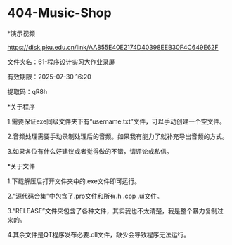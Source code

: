 # 404-Music-Shop

*演示视频

https://disk.pku.edu.cn/link/AA855E40E2174D40398EEB30F4C649E62F

文件夹名：61-程序设计实习大作业录屏

有效期限：2025-07-30 16:20

提取码：qR8h

*关于程序

1.需要保证exe同级文件夹下有“username.txt”文件，可以手动创建一个空文件。

2.音频处理需要手动录制处理后的音频。如果我有能力了就补充导出音频的方式。

3.如果各位有什么好建议或者觉得做的不错，请评论或私信。

*关于文件

1.下载解压后打开文件夹中的.exe文件即可运行。

2.“源代码合集”中包含了.pro文件和所有.h .cpp .ui文件。

3.“RELEASE”文件夹包含了各种文件，其实我也不太清楚，我是整个暴力复制过来的。

4.其余文件是QT程序发布必要.dll文件，缺少会导致程序无法运行。
